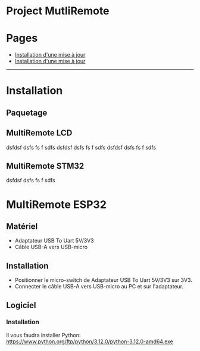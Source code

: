 Project MutliRemote
=============================

# Pages
- [Installation d'une mise à jour](#installation)
- [Installation d'une mise à jour](#Link)

----------------------------------

# Installation


## Paquetage


## MultiRemote LCD
dsfdsf
dsfs
fs
f
sdfs
dsfdsf
dsfs
fs
f
sdfs
dsfdsf
dsfs
fs
f
sdfs
## MultiRemote STM32

dsfdsf
dsfs
fs
f
sdfs
# MultiRemote ESP32
## Matériel
- Adaptateur USB To Uart 5V/3V3
- Câble USB-A vers USB-micro

## Installation
- Positionner le micro-switch de Adaptateur USB To Uart 5V/3V3 sur 3V3.
- Connecter le câble USB-A vers USB-micro au PC et sur l'adaptateur.
  
## Logiciel
### Installation
Il vous faudra installer Python:
https://www.python.org/ftp/python/3.12.0/python-3.12.0-amd64.exe



